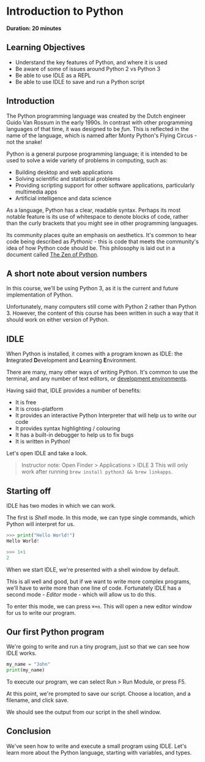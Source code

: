 # Introduction to Python

**Duration: 20 minutes**

## Learning Objectives

- Understand the key features of Python, and where it is used
- Be aware of some of issues around Python 2 vs Python 3
- Be able to use IDLE as a REPL
- Be able to use IDLE to save and run a Python script

## Introduction

The Python programming language was created by the Dutch engineer Guido Van Rossum in the early 1990s. In contrast with other programming languages of that time, it was designed to be _fun_. This is reflected in the name of the language, which is named after Monty Python's Flying Circus - not the snake!

Python is a general purpose programming language; it is intended to be used to solve a wide variety of problems in computing, such as:

- Building desktop and web applications
- Solving scientific and statistical problems
- Providing scripting support for other software applications, particularly multimedia apps
- Artificial intelligence and data science

As a language, Python has a clear, readable syntax. Perhaps its most notable feature is its use of whitespace to denote blocks of code, rather than the curly brackets that you might see in other programming languages.

Its community places quite an emphasis on aesthetics. It's common to hear code being described as _Pythonic_ - this is code that meets the community's idea of how Python code should be. This philosophy is laid out in a document called [The Zen of Python](https://www.python.org/dev/peps/pep-0020/#id3).

## A short note about version numbers

In this course, we'll be using Python 3, as it is the current and future implementation of Python.

Unfortunately, many computers still come with Python 2 rather than Python 3. However, the content of this course has been written in such a way that it should work on either version of Python.

## IDLE

When Python is installed, it comes with a program known as IDLE: the <b>I</b>ntegrated <b>D</b>evelopment and <b>L</b>earning <b>E</b>nvironment.

There are many, many other ways of writing Python. It's common to use the terminal, and any number of text editors, or [development environments](https://wiki.python.org/moin/IntegratedDevelopmentEnvironments).

Having said that, IDLE provides a number of benefits:

- It is free
- It is cross-platform
- It provides an interactive Python Interpreter that will help us to write our code
- It provides syntax highlighting / colouring
- It has a built-in debugger to help us to fix bugs
- It is written in Python!

Let's open IDLE and take a look.

> Instructor note: Open Finder > Applications > IDLE 3
> This will only work after running `brew install python3 && brew linkapps`.

## Starting off

IDLE has two modes in which we can work.

The first is _Shell_ mode. In this mode, we can type single commands, which Python will interpret for us.

```python
>>> print("Hello World!")
Hello World!

>>> 1+1
2
```

When we start IDLE, we're presented with a shell window by default.

This is all well and good, but if we want to write more complex programs, we'll have to write more than one line of code. Fortunately IDLE has a second mode - _Editor_ mode - which will allow us to do this.

To enter this mode, we can press `⌘+n`. This will open a new editor window for us to write our program.

## Our first Python program

We're going to write and run a tiny program, just so that we can see how IDLE works.

```python
my_name = "John"
print(my_name)
```

To execute our program, we can select Run > Run Module, or press F5.

At this point, we're prompted to save our script. Choose a location, and a filename, and click save.

We should see the output from our script in the shell window.

## Conclusion

We've seen how to write and execute a small program using IDLE. Let's learn more about the Python language, starting with variables, and types.
